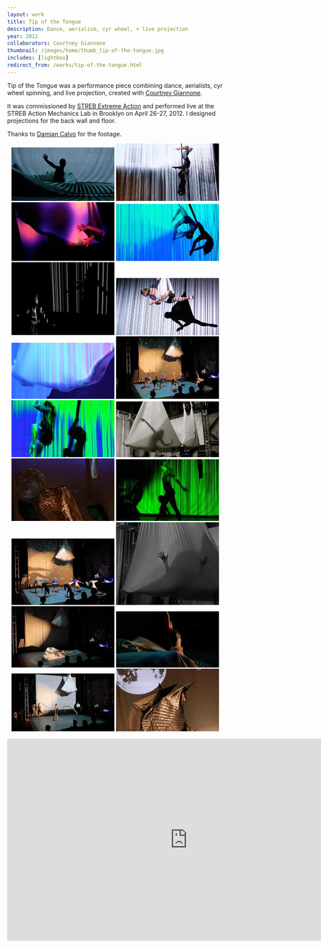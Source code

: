 ```yaml
---
layout: work
title: Tip of the Tongue
description: Dance, aerialism, cyr wheel, + live projection
year: 2012
collaborators: Courtney Giannone
thumbnail: /images/home/thumb_tip-of-the-tongue.jpg
includes: [lightbox]
redirect_from: /works/tip-of-the-tongue.html
---
```



Tip of the Tongue was a performance piece combining dance, aerialists, cyr wheel spinning, and live projection, created with [Courtney Giannone](http://www.courtneygiannone.com/).

It was commissioned by [STREB Extreme Action](http://www.streb.org/) and performed live at the STREB Action Mechanics Lab in Brooklyn on April 26-27, 2012. I designed projections for the back wall and floor.

Thanks to [Damian Calvo](https://vimeo.com/damiancalvo) for the footage.

<p>
	<center>
	<a href="/images/tip-of-the-tongue/tip-of-the-tongue-1.jpg" rel="lightbox[tott]"><img src="/images/tip-of-the-tongue/thumb_tip-of-the-tongue-1.jpg" /></a>
	<a href="/images/tip-of-the-tongue/tip-of-the-tongue-2.jpg" rel="lightbox[tott]"><img src="/images/tip-of-the-tongue/thumb_tip-of-the-tongue-2.jpg" /></a>
	<a href="/images/tip-of-the-tongue/tip-of-the-tongue-3.jpg" rel="lightbox[tott]"><img src="/images/tip-of-the-tongue/thumb_tip-of-the-tongue-3.jpg" /></a>
	<a href="/images/tip-of-the-tongue/tip-of-the-tongue-4.jpg" rel="lightbox[tott]"><img src="/images/tip-of-the-tongue/thumb_tip-of-the-tongue-4.jpg" /></a>
	<a href="/images/tip-of-the-tongue/tip-of-the-tongue-5.jpg" rel="lightbox[tott]"><img src="/images/tip-of-the-tongue/thumb_tip-of-the-tongue-5.jpg" /></a>
	<a href="/images/tip-of-the-tongue/tip-of-the-tongue-6.jpg" rel="lightbox[tott]"><img src="/images/tip-of-the-tongue/thumb_tip-of-the-tongue-6.jpg" /></a>
	<a href="/images/tip-of-the-tongue/tip-of-the-tongue-7.jpg" rel="lightbox[tott]"><img src="/images/tip-of-the-tongue/thumb_tip-of-the-tongue-7.jpg" /></a>
	<a href="/images/tip-of-the-tongue/tip-of-the-tongue-8.jpg" rel="lightbox[tott]"><img src="/images/tip-of-the-tongue/thumb_tip-of-the-tongue-8.jpg" /></a>
	<a href="/images/tip-of-the-tongue/tip-of-the-tongue-9.jpg" rel="lightbox[tott]"><img src="/images/tip-of-the-tongue/thumb_tip-of-the-tongue-9.jpg" /></a>
	<a href="/images/tip-of-the-tongue/tip-of-the-tongue-10.jpg" rel="lightbox[tott]"><img src="/images/tip-of-the-tongue/thumb_tip-of-the-tongue-10.jpg" /></a>
	<a href="/images/tip-of-the-tongue/tip-of-the-tongue-11.jpg" rel="lightbox[tott]"><img src="/images/tip-of-the-tongue/thumb_tip-of-the-tongue-11.jpg" /></a>
	<a href="/images/tip-of-the-tongue/tip-of-the-tongue-12.jpg" rel="lightbox[tott]"><img src="/images/tip-of-the-tongue/thumb_tip-of-the-tongue-12.jpg" /></a>
	<a href="/images/tip-of-the-tongue/tip-of-the-tongue-13.jpg" rel="lightbox[tott]"><img src="/images/tip-of-the-tongue/thumb_tip-of-the-tongue-13.jpg" /></a>
	<a href="/images/tip-of-the-tongue/tip-of-the-tongue-14.jpg" rel="lightbox[tott]"><img src="/images/tip-of-the-tongue/thumb_tip-of-the-tongue-14.jpg" /></a>
	<a href="/images/tip-of-the-tongue/tip-of-the-tongue-15.jpg" rel="lightbox[tott]"><img src="/images/tip-of-the-tongue/thumb_tip-of-the-tongue-15.jpg" /></a>
	<a href="/images/tip-of-the-tongue/tip-of-the-tongue-16.jpg" rel="lightbox[tott]"><img src="/images/tip-of-the-tongue/thumb_tip-of-the-tongue-16.jpg" /></a>
	<a href="/images/tip-of-the-tongue/tip-of-the-tongue-17.jpg" rel="lightbox[tott]"><img src="/images/tip-of-the-tongue/thumb_tip-of-the-tongue-17.jpg" /></a>
	<a href="/images/tip-of-the-tongue/tip-of-the-tongue-18.jpg" rel="lightbox[tott]"><img src="/images/tip-of-the-tongue/thumb_tip-of-the-tongue-18.jpg" /></a>
	</center>
</p>

<p>
	<center>
	<iframe src="http://player.vimeo.com/video/71362270?portrait=0&amp;color=ff9933" width="840" height="472" frameborder="0" webkitAllowFullScreen mozallowfullscreen allowFullScreen></iframe>
	</center>
</p>
